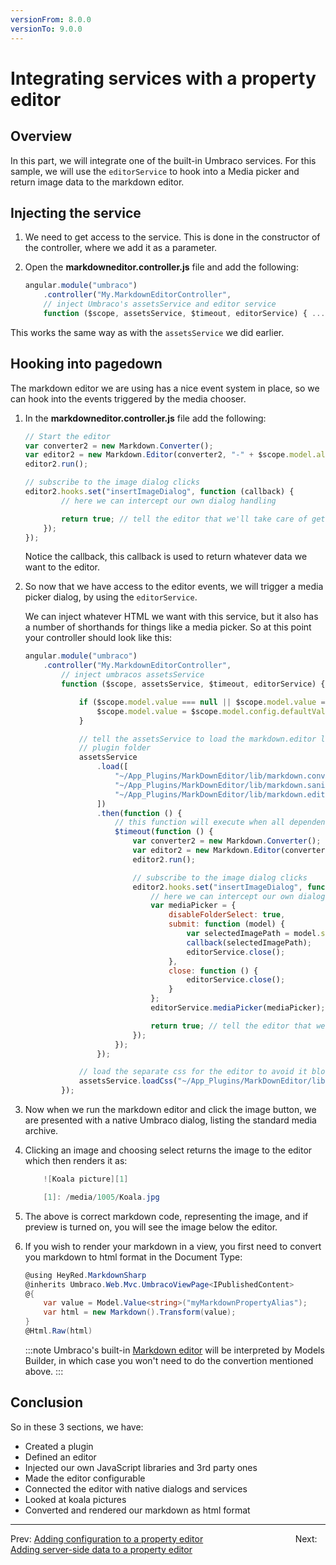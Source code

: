 ```yaml
---
versionFrom: 8.0.0
versionTo: 9.0.0
---
```



# Integrating services with a property editor

## Overview

In this part, we will integrate one of the built-in Umbraco services. For this sample, we will use the `editorService` to hook into a Media picker and return image data to the markdown editor.

## Injecting the service

1. We need to get access to the service. This is done in the constructor of the controller, where we add it as a parameter.
2. Open the **markdowneditor.controller.js** file and add the following:

    ```javascript
    angular.module("umbraco")
        .controller("My.MarkdownEditorController",
        // inject Umbraco's assetsService and editor service
        function ($scope, assetsService, $timeout, editorService) { ... }
    ```

This works the same way as with the `assetsService` we did earlier.

## Hooking into pagedown

The markdown editor we are using has a nice event system in place, so we can hook into the events triggered by the media chooser.

1. In the **markdowneditor.controller.js** file add the following:

    ```javascript
    // Start the editor
    var converter2 = new Markdown.Converter();
    var editor2 = new Markdown.Editor(converter2, "-" + $scope.model.alias);
    editor2.run();

    // subscribe to the image dialog clicks
    editor2.hooks.set("insertImageDialog", function (callback) {
            // here we can intercept our own dialog handling

            return true; // tell the editor that we'll take care of getting the image url
        });
    });
    ```

    Notice the callback, this callback is used to return whatever data we want to the editor.

2. So now that we have access to the editor events, we will trigger a media picker dialog, by using the `editorService`.

    We can inject whatever HTML we want with this service, but it also has a number of shorthands for things like a media picker. So at this point your controller should look like this:

    ```javascript
    angular.module("umbraco")
        .controller("My.MarkdownEditorController",
            // inject umbracos assetsService
            function ($scope, assetsService, $timeout, editorService) {

                if ($scope.model.value === null || $scope.model.value === "") {
                    $scope.model.value = $scope.model.config.defaultValue;
                }

                // tell the assetsService to load the markdown.editor libs from the markdown editors
                // plugin folder
                assetsService
                    .load([
                        "~/App_Plugins/MarkDownEditor/lib/markdown.converter.js",
                        "~/App_Plugins/MarkDownEditor/lib/markdown.sanitizer.js",
                        "~/App_Plugins/MarkDownEditor/lib/markdown.editor.js"
                    ])
                    .then(function () {
                        // this function will execute when all dependencies have loaded
                        $timeout(function () {
                            var converter2 = new Markdown.Converter();
                            var editor2 = new Markdown.Editor(converter2, "-" + $scope.model.alias);
                            editor2.run();

                            // subscribe to the image dialog clicks
                            editor2.hooks.set("insertImageDialog", function (callback) {
                                // here we can intercept our own dialog handling
                                var mediaPicker = {
                                    disableFolderSelect: true,
                                    submit: function (model) {
                                        var selectedImagePath = model.selection[0].image;
                                        callback(selectedImagePath);
                                        editorService.close();
                                    },
                                    close: function () {
                                        editorService.close();
                                    }
                                };
                                editorService.mediaPicker(mediaPicker);

                                return true; // tell the editor that we'll take care of getting the image url
                            });
                        });
                    });

                // load the separate css for the editor to avoid it blocking our JavaScript loading
                assetsService.loadCss("~/App_Plugins/MarkDownEditor/lib/markdown.editor.less");
            });
    ```

3. Now when we run the markdown editor and click the image button, we are presented with a native Umbraco dialog, listing the standard media archive.

4. Clicking an image and choosing select returns the image to the editor which then renders it as:

    ```csharp
        ![Koala picture][1]

        [1]: /media/1005/Koala.jpg
    ```

5. The above is correct markdown code, representing the image, and if preview is turned on, you will see the image below the editor.
6. If you wish to render your markdown in a view, you first need to convert you markdown to html format in the Document Type:

    ```csharp
    @using HeyRed.MarkdownSharp
    @inherits Umbraco.Web.Mvc.UmbracoViewPage<IPublishedContent>
    @{
        var value = Model.Value<string>("myMarkdownPropertyAlias");
        var html = new Markdown().Transform(value);
    }
    @Html.Raw(html)
    ```

    :::note
    Umbraco's built-in [Markdown editor](https://our.umbraco.com/Documentation/Getting-Started/Backoffice/Property-Editors/Built-in-Property-Editors/#markdown-editor) will be interpreted by Models Builder, in which case you won't need to do the convertion mentioned above.
    :::

## Conclusion

So in these 3 sections, we have:

- Created a plugin
- Defined an editor
- Injected our own JavaScript libraries and 3rd party ones
- Made the editor configurable
- Connected the editor with native dialogs and services
- Looked at koala pictures
- Converted and rendered our markdown as html format

---

Prev: [Adding configuration to a property editor](../Adding-configuration-to-a-property-editor/index.md) &emsp; &emsp; &emsp; &emsp; &emsp; &emsp; &emsp; &emsp; Next: [Adding server-side data to a property editor](../Adding-server-side-data-to-a-property-editor/index.md)
